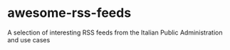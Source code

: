 # awesome-rss-feeds
A selection of interesting RSS feeds from the Italian Public Administration and use cases
